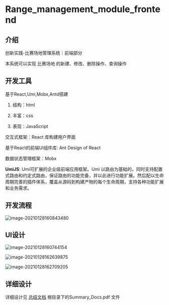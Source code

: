 # Range_management_module_frontend

## 介绍

创新实践-比赛场地管理系统｜前端部分

本系统可以实现 比赛场地 的新建、修改、删除操作、查询操作

## 开发工具

基于React,Umi,Mobx,Antd搭建

1. 结构：html

2. 丰富：css

3. 表现：JavaScript

交互式框架：React 库构建用户界面

基于React的前端UI组件库: Ant Design of React 

数据状态管理框架：Mobx

**UmiJS**: Umi可扩展的企业级前端应用框架。Umi 以路由为基础的，同时支持配置式路由和约定式路由，保证路由的功能完备，并以此进行功能扩展。然后配以生命周期完善的插件体系，覆盖从源码到构建产物的每个生命周期，支持各种功能扩展和业务需求。

## 开发流程

![image-20210128160843480](https://gitee.com/sun-roc/picture/raw/master/img/image-20210128160843480.png)

## UI设计

![image-20210128160744154](https://gitee.com/sun-roc/picture/raw/master/img/image-20210128160744154.png)

![image-20210128162639875](https://gitee.com/sun-roc/picture/raw/master/img/image-20210128162639875.png)

![image-20210128162709205](https://gitee.com/sun-roc/picture/raw/master/img/image-20210128162709205.png)

## 详细设计

详细设计见 [总结文档](https://github.com/XupengSun/Range_management_module_frontend/blob/main/Summary_Docs.pdf) 根目录下的Summary_Docs.pdf 文件